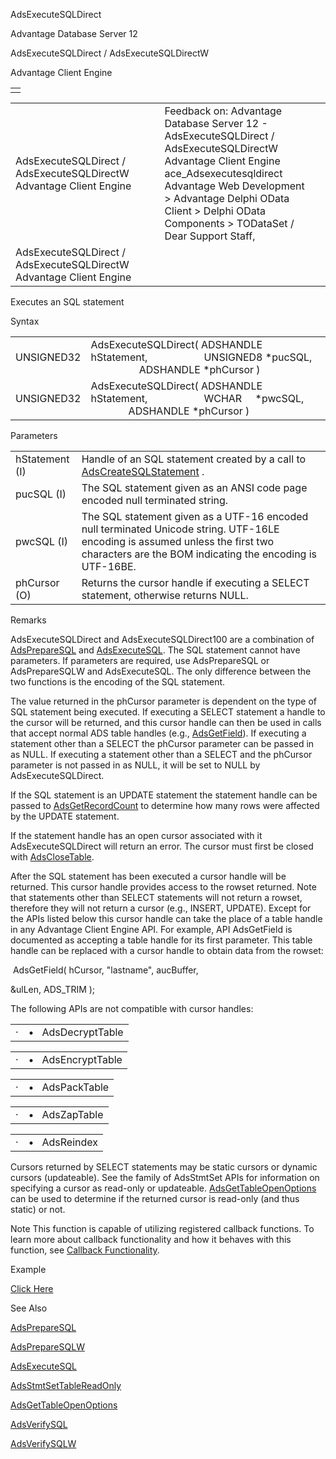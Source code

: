 AdsExecuteSQLDirect




Advantage Database Server 12  

AdsExecuteSQLDirect / AdsExecuteSQLDirectW

Advantage Client Engine

|  |
| --- |
|  |

|  |  |  |  |  |
| --- | --- | --- | --- | --- |
| AdsExecuteSQLDirect / AdsExecuteSQLDirectW  Advantage Client Engine |  |  | Feedback on: Advantage Database Server 12 - AdsExecuteSQLDirect / AdsExecuteSQLDirectW Advantage Client Engine ace\_Adsexecutesqldirect Advantage Web Development > Advantage Delphi OData Client > Delphi OData Components > TODataSet / Dear Support Staff, |  |
| AdsExecuteSQLDirect / AdsExecuteSQLDirectW  Advantage Client Engine |  |  |  |  |

Executes an SQL statement

Syntax

|  |  |
| --- | --- |
| UNSIGNED32 | AdsExecuteSQLDirect( ADSHANDLE hStatement,                      UNSIGNED8 \*pucSQL,                      ADSHANDLE \*phCursor ) |
| UNSIGNED32 | AdsExecuteSQLDirect( ADSHANDLE hStatement,                      WCHAR     \*pwcSQL,                      ADSHANDLE \*phCursor ) |

Parameters

|  |  |
| --- | --- |
| hStatement (I) | Handle of an SQL statement created by a call to [AdsCreateSQLStatement](ace_adscreatesqlstatement.htm) . |
| pucSQL (I) | The SQL statement given as an ANSI code page encoded null terminated string. |
| pwcSQL (I) | The SQL statement given as a UTF-16 encoded null terminated Unicode string. UTF-16LE encoding is assumed unless the first two characters are the BOM indicating the encoding is UTF-16BE. |
| phCursor (O) | Returns the cursor handle if executing a SELECT statement, otherwise returns NULL. |

Remarks

AdsExecuteSQLDirect and AdsExecuteSQLDirect100 are a combination of [AdsPrepareSQL](ace_adspreparesql.htm) and [AdsExecuteSQL](ace_adsexecutesql.htm). The SQL statement cannot have parameters. If parameters are required, use AdsPrepareSQL or AdsPrepareSQLW and AdsExecuteSQL. The only difference between the two functions is the encoding of the SQL statement.

The value returned in the phCursor parameter is dependent on the type of SQL statement being executed. If executing a SELECT statement a handle to the cursor will be returned, and this cursor handle can then be used in calls that accept normal ADS table handles (e.g., [AdsGetField](ace_adsgetfield.htm)). If executing a statement other than a SELECT the phCursor parameter can be passed in as NULL. If executing a statement other than a SELECT and the phCursor parameter is not passed in as NULL, it will be set to NULL by AdsExecuteSQLDirect.

If the SQL statement is an UPDATE statement the statement handle can be passed to [AdsGetRecordCount](ace_adsgetrecordcount.htm) to determine how many rows were affected by the UPDATE statement.

If the statement handle has an open cursor associated with it AdsExecuteSQLDirect will return an error. The cursor must first be closed with [AdsCloseTable](ace_adsclosetable.htm).

After the SQL statement has been executed a cursor handle will be returned. This cursor handle provides access to the rowset returned. Note that statements other than SELECT statements will not return a rowset, therefore they will not return a cursor (e.g., INSERT, UPDATE). Except for the APIs listed below this cursor handle can take the place of a table handle in any Advantage Client Engine API. For example, API AdsGetField is documented as accepting a table handle for its first parameter. This table handle can be replaced with a cursor handle to obtain data from the rowset:

 AdsGetField( hCursor, "lastname", aucBuffer,

&ulLen, ADS\_TRIM );

The following APIs are not compatible with cursor handles:

|  |  |
| --- | --- |
| · | •   AdsDecryptTable |

|  |  |
| --- | --- |
| · | •   AdsEncryptTable |

|  |  |
| --- | --- |
| · | •   AdsPackTable |

|  |  |
| --- | --- |
| · | •   AdsZapTable |

|  |  |
| --- | --- |
| · | •   AdsReindex |

Cursors returned by SELECT statements may be static cursors or dynamic cursors (updateable). See the family of AdsStmtSet APIs for information on specifying a cursor as read-only or updateable. [AdsGetTableOpenOptions](ace_adsgettableopenoptions.htm) can be used to determine if the returned cursor is read-only (and thus static) or not.

Note This function is capable of utilizing registered callback functions. To learn more about callback functionality and how it behaves with this function, see [Callback Functionality](master_callback_functionality.htm).

Example

[Click Here](ace_more_examples.htm#adsexecutesqldirectexample)

See Also

[AdsPrepareSQL](ace_adspreparesql.htm)

[AdsPrepareSQLW](ace_adspreparesql.htm)

[AdsExecuteSQL](ace_adsexecutesql.htm)

[AdsStmtSetTableReadOnly](ace_adsstmtsettablereadonly.htm)

[AdsGetTableOpenOptions](ace_adsgettableopenoptions.htm)

[AdsVerifySQL](ace_adsverifysql.htm)

[AdsVerifySQLW](ace_adsverifysql.htm)
